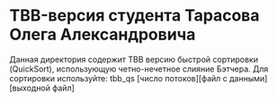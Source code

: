 # TBB-версия студента Тарасова Олега Александровича
Данная директория содержит TBB версию быстрой сортировки (QuickSort), использующую четно-нечетное слияние Бэтчера.
Для сортировки используйте:
tbb_qs [число потоков][файл с данными][выходной файл]
